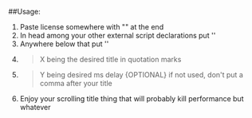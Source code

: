 ##Usage:
1. Paste license somewhere with "<!--" at the very beginning and "-->" at the end 
2. In head among your other external script declarations put '<script type="text/javascript" src="http://dabbler.org/home/Amir/title.js"></script>'
3. Anywhere below that put '<script type="text/javascript">titleChange(X, Y)</script>'
  3. > X being the desired title in quotation marks
  3. > Y being desired ms delay {OPTIONAL} if not used, don't put a comma after your title
4. Enjoy your scrolling title thing that will probably kill performance but whatever
